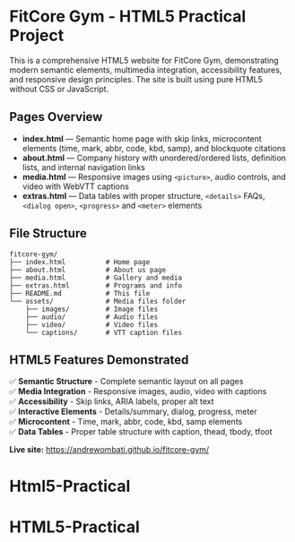 # FitCore Gym - HTML5 Practical Project

This is a comprehensive HTML5 website for FitCore Gym, demonstrating modern semantic elements, multimedia integration, accessibility features, and responsive design principles. The site is built using pure HTML5 without CSS or JavaScript.

## Pages Overview

- **index.html** — Semantic home page with skip links, microcontent elements (time, mark, abbr, code, kbd, samp), and blockquote citations
- **about.html** — Company history with unordered/ordered lists, definition lists, and internal navigation links  
- **media.html** — Responsive images using `<picture>`, audio controls, and video with WebVTT captions
- **extras.html** — Data tables with proper structure, `<details>` FAQs, `<dialog open>`, `<progress>` and `<meter>` elements

## File Structure
```
fitcore-gym/
├── index.html          # Home page
├── about.html          # About us page  
├── media.html          # Gallery and media
├── extras.html         # Programs and info
├── README.md           # This file
└── assets/             # Media files folder
    ├── images/         # Image files
    ├── audio/          # Audio files
    ├── video/          # Video files
    └── captions/       # VTT caption files
```

## HTML5 Features Demonstrated

✅ **Semantic Structure** - Complete semantic layout on all pages  
✅ **Media Integration** - Responsive images, audio, video with captions  
✅ **Accessibility** - Skip links, ARIA labels, proper alt text  
✅ **Interactive Elements** - Details/summary, dialog, progress, meter  
✅ **Microcontent** - Time, mark, abbr, code, kbd, samp elements  
✅ **Data Tables** - Proper table structure with caption, thead, tbody, tfoot

**Live site:** https://andrewombati.github.io/fitcore-gym/

# Html5-Practical
# HTML5-Practical
